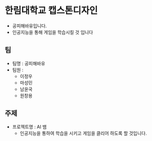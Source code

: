 # 한림대학교 캡스톤디자인
- 공피해바유입니다.
- 인공지능을 통해 게임을 학습시킬 것 입니다

## 팀
* 팀명 : 공피해바유
* 팀원 :
  * 이정우
  * 마성민
  * 남윤국
  * 원창용



## 주제
- 프로젝트명 : AI 뱀
  - 인공지능을 통하여 학습을 시키고 게임을 클리어 하도록 할 것입니다.



